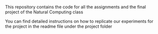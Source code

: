 This repository contains the code for all the assignments and the final project of the Natural Computing class

You can find detailed instructions on how to replicate our experiments for the project in the readme file under the project folder